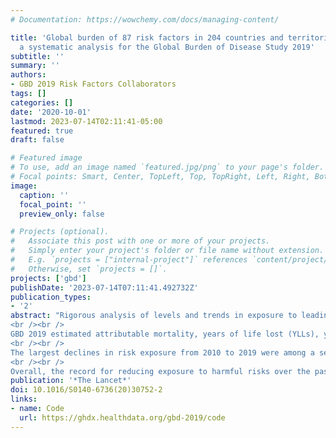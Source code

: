 ```yaml
---
# Documentation: https://wowchemy.com/docs/managing-content/

title: 'Global burden of 87 risk factors in 204 countries and territories, 1990–2019:
  a systematic analysis for the Global Burden of Disease Study 2019'
subtitle: ''
summary: ''
authors:
- GBD 2019 Risk Factors Collaborators
tags: []
categories: []
date: '2020-10-01'
lastmod: 2023-07-14T02:11:41-05:00
featured: true
draft: false

# Featured image
# To use, add an image named `featured.jpg/png` to your page's folder.
# Focal points: Smart, Center, TopLeft, Top, TopRight, Left, Right, BottomLeft, Bottom, BottomRight.
image:
  caption: ''
  focal_point: ''
  preview_only: false

# Projects (optional).
#   Associate this post with one or more of your projects.
#   Simply enter your project's folder or file name without extension.
#   E.g. `projects = ["internal-project"]` references `content/project/deep-learning/index.md`.
#   Otherwise, set `projects = []`.
projects: ['gbd']
publishDate: '2023-07-14T07:11:41.492732Z'
publication_types:
- '2'
abstract: "Rigorous analysis of levels and trends in exposure to leading risk factors and quantification of their effect on human health are important to identify where public health is making progress and in which cases current efforts are inadequate. The Global Burden of Diseases, Injuries, and Risk Factors Study (GBD) 2019 provides a standardised and comprehensive assessment of the magnitude of risk factor exposure, relative risk, and attributable burden of disease.
<br /><br />
GBD 2019 estimated attributable mortality, years of life lost (YLLs), years of life lived with disability (YLDs), and disability-adjusted life-years (DALYs) for 87 risk factors and combinations of risk factors, at the global level, regionally, and for 204 countries and territories. GBD uses a hierarchical list of risk factors so that specific risk factors (eg, sodium intake), and related aggregates (eg, diet quality), are both evaluated. This method has six analytical steps. (1) We included 560 risk–outcome pairs that met criteria for convincing or probable evidence on the basis of research studies. 12 risk–outcome pairs included in GBD 2017 no longer met inclusion criteria and 47 risk–outcome pairs for risks already included in GBD 2017 were added based on new evidence. (2) Relative risks were estimated as a function of exposure based on published systematic reviews, 81 systematic reviews done for GBD 2019, and meta-regression. (3) Levels of exposure in each age-sex-location-year included in the study were estimated based on all available data sources using spatiotemporal Gaussian process regression, DisMod-MR 2.1, a Bayesian meta-regression method, or alternative methods. (4) We determined, from published trials or cohort studies, the level of exposure associated with minimum risk, called the theoretical minimum risk exposure level. (5) Attributable deaths, YLLs, YLDs, and DALYs were computed by multiplying population attributable fractions (PAFs) by the relevant outcome quantity for each age-sex-location-year. (6) PAFs and attributable burden for combinations of risk factors were estimated taking into account mediation of different risk factors through other risk factors. Across all six analytical steps, 30 652 distinct data sources were used in the analysis. Uncertainty in each step of the analysis was propagated into the final estimates of attributable burden. Exposure levels for dichotomous, polytomous, and continuous risk factors were summarised with use of the summary exposure value to facilitate comparisons over time, across location, and across risks. Because the entire time series from 1990 to 2019 has been re-estimated with use of consistent data and methods, these results supersede previously published GBD estimates of attributable burden.
<br /><br />
The largest declines in risk exposure from 2010 to 2019 were among a set of risks that are strongly linked to social and economic development, including household air pollution; unsafe water, sanitation, and handwashing; and child growth failure. Global declines also occurred for tobacco smoking and lead exposure. The largest increases in risk exposure were for ambient particulate matter pollution, drug use, high fasting plasma glucose, and high body-mass index. In 2019, the leading Level 2 risk factor globally for attributable deaths was high systolic blood pressure, which accounted for 10·8 million (95% uncertainty interval [UI] 9·51–12·1) deaths (19·2% [16·9–21·3] of all deaths in 2019), followed by tobacco (smoked, second-hand, and chewing), which accounted for 8·71 million (8·12–9·31) deaths (15·4% [14·6–16·2] of all deaths in 2019). The leading Level 2 risk factor for attributable DALYs globally in 2019 was child and maternal malnutrition, which largely affects health in the youngest age groups and accounted for 295 million (253–350) DALYs (11·6% [10·3–13·1] of all global DALYs that year). The risk factor burden varied considerably in 2019 between age groups and locations. Among children aged 0–9 years, the three leading detailed risk factors for attributable DALYs were all related to malnutrition. Iron deficiency was the leading risk factor for those aged 10–24 years, alcohol use for those aged 25–49 years, and high systolic blood pressure for those aged 50–74 years and 75 years and older.
<br /><br />
Overall, the record for reducing exposure to harmful risks over the past three decades is poor. Success with reducing smoking and lead exposure through regulatory policy might point the way for a stronger role for public policy on other risks in addition to continued efforts to provide information on risk factor harm to the general public."
publication: '*The Lancet*'
doi: 10.1016/S0140-6736(20)30752-2
links:
- name: Code
  url: https://ghdx.healthdata.org/gbd-2019/code
---
```

